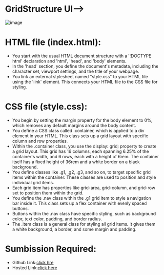 # GridStructure UI-->
![image](https://github.com/namishagurunani/GridStructure/assets/126158413/56d831b1-aa7a-495e-abf7-c820a4ff51a3)
# HTML file (index.html):
- You start with the usual HTML document structure with a '!DOCTYPE html' declaration and 'html', 'head', and 'body' elements.
- In the 'head' section, you define the document's metadata, including the character set, viewport settings, and the title of your webpage.
- You link an external stylesheet named "style.css" to your HTML file using the 'link' element. This connects your HTML file to the CSS file for styling.
# CSS file (style.css):
- You begin by setting the margin property for the body element to 0%, which removes any default margins around the body content.
- You define a CSS class called .container, which is applied to a div element in your HTML. This class sets up a grid layout with specific column and row properties.
- Within the .container class, you use the display: grid; property to create a grid layout. This grid has 16 columns, each spanning 6.25% of the container's width, 
  and 6 rows, each with a height of 6rem. The container itself has a fixed height of 36rem and a white border on a black background.
- You define classes like .g1, .g2, .g3, and so on, to target specific grid items within the container. These classes are used to position and style individual grid 
  items.
- Each grid item has properties like grid-area, grid-column, and grid-row set to position them within the grid.
- You define the .nav class within the .g1 grid item to style a navigation bar inside it. This class sets up a flex container with evenly spaced buttons.
- Buttons within the .nav class have specific styling, such as background color, text color, padding, and border radius.
- The .item class is a general class for styling all grid items. It gives them a white background, a border, and some margin and padding.
# Sumbission Required:
- Github Link:[click hre](https://github.com/namishagurunani/GridStructure)
- Hosted Link:[click here](https://namishagurunani.github.io/GridStructure/)

